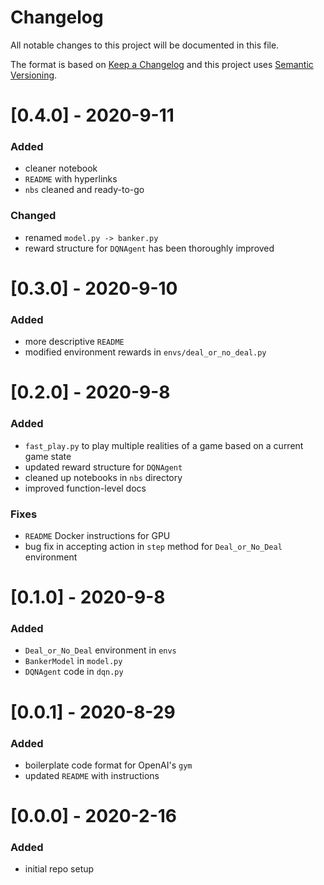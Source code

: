 # Changelog
All notable changes to this project will be documented in this file.

The format is based on [Keep a Changelog](http://keepachangelog.com/en/1.0.0/) and this project uses [Semantic Versioning](http://semver.org/).

# [0.4.0] - 2020-9-11
### Added
 - cleaner notebook
 - `README` with hyperlinks
 - `nbs` cleaned and ready-to-go
### Changed
 - renamed `model.py -> banker.py`
 - reward structure for `DQNAgent` has been thoroughly improved

# [0.3.0] - 2020-9-10
### Added
 - more descriptive `README`
 - modified environment rewards in `envs/deal_or_no_deal.py`

# [0.2.0] - 2020-9-8
### Added
 - `fast_play.py` to play multiple realities of a game based on a current game state
 - updated reward structure for `DQNAgent`
 - cleaned up notebooks in `nbs` directory
 - improved function-level docs
### Fixes
 - `README` Docker instructions for GPU
 - bug fix in accepting action in `step` method for `Deal_or_No_Deal` environment

# [0.1.0] - 2020-9-8
### Added
 - `Deal_or_No_Deal` environment in `envs`
 - `BankerModel` in `model.py`
 - `DQNAgent` code in `dqn.py`

# [0.0.1] - 2020-8-29
### Added
 - boilerplate code format for OpenAI's `gym`
 - updated `README` with instructions

# [0.0.0] - 2020-2-16
### Added
 - initial repo setup

